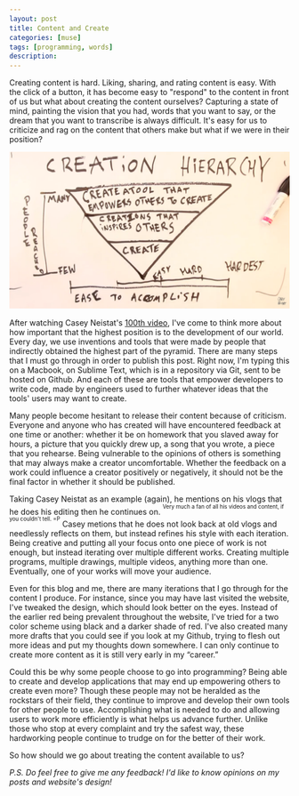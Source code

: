 ```yaml
---
layout: post
title: Content and Create
categories: [muse]
tags: [programming, words]
description: 
---
```


Creating content is hard. Liking, sharing, and rating content is easy. With the click of a button, it has become easy to "respond" to the content in front of us but what about creating the content ourselves? Capturing a state of mind, painting the vision that you had, words that you want to say, or the dream that you want to transcribe is always difficult. It's easy for us to criticize and rag on the content that others make but what if we were in their position?

![creation heirarchy](/images/creationhierarchy.png)

After watching Casey Neistat's [100th video](https://www.youtube.com/watch?v=Xx-xd77a3yo), I've come to think more about how important that the highest position is to the development of our world. Every day, we use inventions and tools that were made by people that indirectly obtained the highest part of the pyramid. There are many steps that I must go through in order to publish this post. Right now, I'm typing this on a Macbook, on Sublime Text, which is in a repository via Git, sent to be hosted on Github. And each of these are tools that empower developers to write code, made by engineers used to further whatever ideas that the tools' users may want to create.

Many people become hesitant to release their content because of criticism. Everyone and anyone who has created will have encountered feedback at one time or another: whether it be on homework that you slaved away for hours, a picture that you quickly drew up, a song that you wrote, a piece that you rehearse. Being vulnerable to the opinions of others is something that may always make a creator uncomfortable. Whether the feedback on a work could influence a creator positively or negatively, it should not be the final factor in whether it should be published.

Taking Casey Neistat as an example (again), he mentions on his vlogs that he does his editing then he continues on. <sup><sup>Very much a fan of all his videos and content, if you couldn't tell. =P</sup></sup> Casey metions that he does not look back at old vlogs and needlessly reflects on them, but instead refines his style with each iteration. Being creative and putting all your focus onto one piece of work is not enough, but instead iterating over multiple different works. Creating multiple programs, multiple drawings, multiple videos, anything more than one. Eventually, one of your works will move your audience.

Even for this blog and me, there are many iterations that I go through for the content I produce. For instance, since you may have last visited the website, I've tweaked the design, which should look better on the eyes. Instead of the earlier red being prevalent throughout the website, I've tried for a two color scheme using black and a darker shade of red. I've also created many more drafts that you could see if you look at my Github, trying to flesh out more ideas and put my thoughts down somewhere. I can only continue to create more content as it is still very early in my “career.”

Could this be why some people choose to go into programming? Being able to create and develop applications that may end up empowering others to create even more? Though these people may not be heralded as the rockstars of their field, they continue to improve and develop their own tools for other people to use. Accomplishing what is needed to do and allowing users to work more efficiently is what helps us advance further. Unlike those who stop at every complaint and try the safest way, these hardworking people continue to trudge on for the better of their work. 

So how should we go about treating the content available to us? <!--Be mindful that everything that we have made has been done by another person!-->

<em>P.S. Do feel free to give me any feedback! I'd like to know opinions on my posts and website's design!</em>